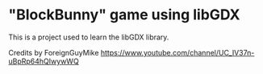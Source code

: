 # "BlockBunny" game using libGDX
This is a project used to learn the libGDX library.

Credits by ForeignGuyMike https://www.youtube.com/channel/UC_IV37n-uBpRp64hQIwywWQ

